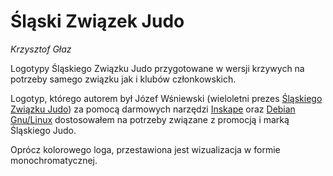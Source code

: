 # Śląski Związek Judo

*Krzysztof Głaz*

Logotypy Śląskiego Związku Judo przygotowane w wersji krzywych na potrzeby samego związku jak i klubów członkowskich.

Logotyp, którego autorem był Józef Wśniewski (wieloletni prezes [Śląskiego Związku Judo](https://szjudo.pl)) za pomocą darmowych narzędzi [Inskape](https://inkscape.org/) oraz [Debian Gnu/Linux](https://debian.org) dostosowałem na potrzeby związane z promocją i marką Śląskiego Judo.

Oprócz kolorowego loga, przestawiona jest wizualizacja w formie monochromatycznej.


